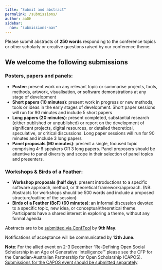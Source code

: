```yaml
---
title: "Submit and abstract"
permalink: /submissions/
author: aaDH
sidebar:
  nav: "submissions-nav"
---
```


Please submit abstracts of **250 words** responding to the conference topics or other scholarly or creative questions raised by our conference theme.

## We welcome the following submissions

### Posters, papers and panels:

* **Poster**: present work on any relevant topic or summarise projects, tools, methods, artwork, visualisation, or software demonstrations at any stage of development
* **Short papers (10 minutes)**: present work in progress or new methods, tools or ideas in the early stages of development. Short paper sessions will run for 90 minutes and include 5 short papers
* **Long papers (20 minutes)**: present completed, substantial research (either published or unpublished) or report on the development of significant projects, digital resources, or detailed theoretical, speculative, or critical discussions. Long paper sessions will run for 90 minutes and include 3 long papers
* **Panel proposals (90 minutes)**: present a single, focused topic comprising 4-6 speakers OR 3 long papers. Panel proposers should be attentive to panel diversity and scope in their selection of panel topics and presenters. 

### Workshops & Birds of a Feather:

* **Workshop proposals (half day)**: present introductions to a specific software approach, method, or theoretical framework/approach. (NB. Abstracts for workshops should be 500 words and include a proposed structure/outline of the session)
* **Birds of a Feather (BoF) (60 minutes)**: an informal discussion devoted to a specific topic, new idea, or conceptual/theoretical theme. Participants have a shared interest in exploring a theme, without any formal agenda

Abstracts are to be [submitted via ConfTool](https://www.conftool.org/dha2025/) by **9th May**.

Notifications of acceptance will be communicated by **13th June**.

**Note**: For the allied event on 2-3 December “Re-Defining Open Social Scholarship in an Age of Generative ‘Intelligence’” please see the CFP for the Canadian-Australian Partnership for Open Scholarship (CAPOS). [Submissions for the CAPOS event should be submitted separately](https://inke.ca/re-defining-open-social-scholarship-in-an-age-of-generative-intelligence/). 
